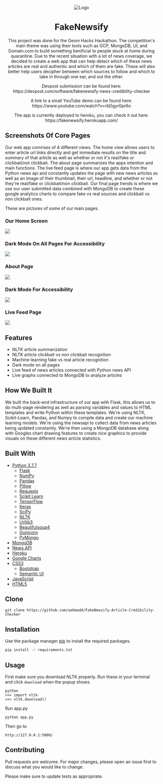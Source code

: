 <p align="center">
  <img src="logo.png.png" align="" alt="Logo">
</p>
 
<h1 align="center">FakeNewsify</h1> 

<p align="center">
This project was done for the Geom Hacks Hackathon. The competition's main theme was using their tools such as GCP, MongoDB, UI, and Domain.com to build something benificial to people stuck at home during quarantine. Due to the recent situation with a lot of news coverage, we decided to create a web app that can help detect which of these news articles are real and authentic and which of them are fake. These will also better help users decipher between which sources to follow and which to take in through one ear, and out the other.  
</p>

<p align="center">
Devpost submission can be found here: https://devpost.com/software/fakenewsify-news-credibility-checker
</p>

<p align="center">
A link to a small YouTube demo can be found here: https://www.youtube.com/watch?v=rbDgyr0pr6o
</p>

<p align="center">
The app is currently deployed to heroku, you can check it out here: https://fakenewsify.herokuapp.com/
</p>

## Screenshots Of Core Pages 

Our web app comrises of 4 different views. The home view allows users to enter article url links directly and get immediate results on the title and summary of that article as well as whether or not it's real/fake or clickbait/not clickbait. The about page summarizes the apps intention and main functions. The live feed page is where our app gets data from the Python news api and constantly updates the page with new news articles as well as an image of their thumbnail, their url, headline, and whether or not they're real/fake or clickbait/non clickbait. Our final page trends is where we use our user submitted data combined with MongoDB to create these google analytics charts to compare fake vs real sources and clickbait vs non clickbait ones. 

These are pictures of some of our main pages.

### Our Home Screen 

![](img1.PNG)

### Dark Mode On All Pages For Accessibility

![](img2.PNG)

### About Page

![](img4.PNG)

### Dark Mode For Accessibility

![](img5.PNG)

### Live Feed Page

![](img3.PNG)

## Features

* NLTK article summarization
* NLTK article clickbait vs non clickbait recognition
* Machine learning fake vs real article recognition
* Dark mode on all pages
* Live feed of news articles connected with Python news API
* Live graphs connected to MongoDB to analyze articles

## How We Built It

We built the back-end infrastructure of our app with Flask, this allows us to do multi-page rendering as well as parsing variables and values to HTML templates and write Python within these templates. We're using NLTK, Scikit-Learn, Pandas, and Numpy to compile data and create our machine learning models. We're using the newsapi to collect data from news articles being updated constantly. We're then using a MongoDB database along with Googles chart drawing features to create nice graphics to provide visuals on these different news article statistics.

## Built With

* [Python 3.7.7](https://www.python.org/)
   * [Flask](https://flask.palletsprojects.com/)
   * [NumPy](https://numpy.org/)
   * [Pandas](https://pandas.pydata.org/)
   * [Pillow](https://pillow.readthedocs.io/)
   * [Requests](https://requests.readthedocs.io/en/master/)
   * [Scikit Learn](https://scikit-learn.org/)
   * [TensorFlow](https://www.tensorflow.org/)
   * [Keras](https://keras.io/)   
   * [SciPy](https://www.scipy.org/)
   * [NLTK](https://www.nltk.org/)
   * [Urllib3](https://urllib3.readthedocs.io/en/latest/)
   * [Beautifulsoup4](https://pypi.org/project/beautifulsoup4/)
   * [Gunicorn](https://gunicorn.org/)
   * [PyMongo](https://api.mongodb.com/python/current/)
* [MongoDB](https://www.mongodb.com/)
* [News API](https://newsapi.org/docs/client-libraries/python)
* [Heroku](https://www.heroku.com/)
* [Google Charts](https://developers.google.com/chart)
* [CSS3](https://developer.mozilla.org/en-US/docs/Archive/CSS3#:~:text=CSS3%20is%20the%20latest%20evolution,flexible%20box%20or%20grid%20layouts.)
   * [Bootstrap](https://getbootstrap.com/)
   * [Semantic UI](https://semantic-ui.com/)
* [JavaScript](https://www.javascript.com/)
* [HTML5](https://developer.mozilla.org/en-US/docs/Web/Guide/HTML/HTML5)

## Clone

```
git clone https://github.com/aahmad4/FakeNewsify-Article-Credibility-Checker
```

## Installation

Use the package manager [pip](https://pip.pypa.io/en/stable/) to install the required packages.

```bash
pip install -r requirements.txt
```

## Usage

First make sure you download NLTK properly. Run these in your terminal and click `download` when the popup shows. 
```
python
>>> import nltk
>>> nltk.download()
```
Run app.py
```
python app.py
```
Then go to 
```
http://127.0.0.1:5000/
```

## Contributing

Pull requests are welcome. For major changes, please open an issue first to discuss what you would like to change.

Please make sure to update tests as appropriate.
